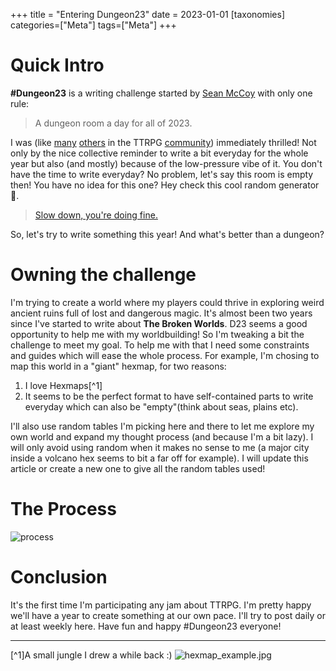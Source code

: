 +++
title = "Entering Dungeon23"
date = 2023-01-01
[taxonomies]
categories=["Meta"]
tags=["Meta"]
+++


# Quick Intro 

**#Dungeon23** is a writing challenge started by [Sean McCoy](https://seanmccoy.substack.com) with only one rule:
> A dungeon room a day for all of 2023.

I was (like [many](https://www.reddit.com/r/dungeon23) [others](https://itch.io/jam/dungeon23) in the TTRPG [community](https://docs.google.com/spreadsheets/d/1DFM40agQXOrbVhjUoxdbu9NaXcIm6f8Ay52uDWKBHxs/edit#gid=2054658407)) immediately thrilled! Not only by the nice collective reminder to write a bit everyday for the whole year but also (and mostly) because of the low-pressure vibe of it. You don't have the time to write everyday? No problem, let's say this room is empty then! You have no idea for this one? Hey check this cool random generator 🎲. 

> [Slow down, you're doing fine.](https://seanmccoy.substack.com/p/slow-down-youre-doing-fine)

So, let's try to write something this year! And what's better than a dungeon?

# Owning the challenge

I'm trying to create a world where my players could thrive in exploring weird ancient ruins full of lost and dangerous magic. It's almost been two years since I've started to write about **The Broken Worlds**. D23 seems a good opportunity to help me with my worldbuilding! So I'm tweaking a bit the challenge to meet my goal. To help me with that I need some constraints and guides which will ease the whole process. For example, I'm chosing to map this world in a "giant" hexmap, for two reasons:
1. I love Hexmaps[^1]
2. It seems to be the perfect format to have self-contained parts to write everyday which can also be "empty"(think about seas, plains etc). 

I'll also use random tables I'm picking here and there to let me explore my own world and expand my thought process (and because I'm a bit lazy). I will only avoid using random when it makes no sense to me (a major city inside a volcano hex seems to bit a far off for example). I will update this article or create a new one to give all the random tables used!

# The Process

![process](https://cdn.discordapp.com/attachments/694830169621266505/1060144173795254312/process.drawio.png)

# Conclusion

It's the first time I'm participating any jam about TTRPG. I'm pretty happy we'll have a year to create something at our own pace. I'll try to post daily or at least weekly here. Have fun and happy #Dungeon23 everyone!

--- 

[^1]A small jungle I drew a while back :) 
![hexmap_example.jpg](https://cdn.discordapp.com/attachments/838768909301448714/992054222654799943/Jungle_De_Zuh_.jpg)
